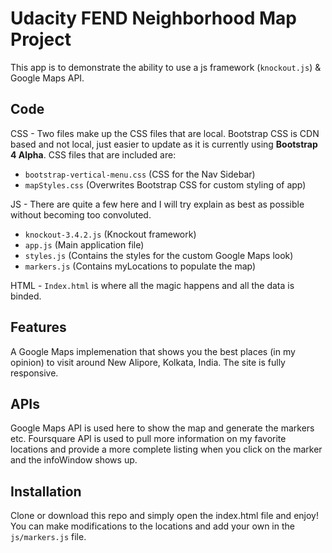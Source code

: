 # Udacity FEND Neighborhood Map Project
This app is to demonstrate the ability to use a js framework (`knockout.js`) & Google Maps API.

## Code
CSS - Two files make up the CSS files that are local. Bootstrap CSS is CDN based and not local, just easier to update as it is currently using **Bootstrap 4 Alpha**. CSS files that are included are:
- `bootstrap-vertical-menu.css` (CSS for the Nav Sidebar)
- `mapStyles.css` (Overwrites Bootstrap CSS for custom styling of app)

JS - There are quite a few here and I will try explain as best as possible without becoming too convoluted.
- `knockout-3.4.2.js` (Knockout framework)
- `app.js` (Main application file)
- `styles.js` (Contains the styles for the custom Google Maps look)
- `markers.js` (Contains myLocations to populate the map)

HTML - `Index.html` is where all the magic happens and all the data is binded.

## Features
A Google Maps implemenation that shows you the best places (in my opinion) to visit around New Alipore, Kolkata, India.
The site is fully responsive.

## APIs
Google Maps API is used here to show the map and generate the markers etc.
Foursquare API is used to pull more information on my favorite locations and provide a more complete listing when you click on the marker and the infoWindow shows up.

## Installation
Clone or download this repo and simply open the index.html file and enjoy!
You can make modifications to the locations and add your own in the `js/markers.js` file.